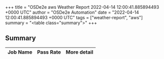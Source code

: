 +++
title = "OSDe2e aws Weather Report 2022-04-14 12:00:41.885894493 +0000 UTC"
author = "OSDe2e Automation"
date = "2022-04-14 12:00:41.885894493 +0000 UTC"
tags = ["weather-report", "aws"]
summary = "<table class=\"summary\"></table>"
+++
## Summary

| Job Name | Pass Rate | More detail |
|----------|-----------|-------------|




